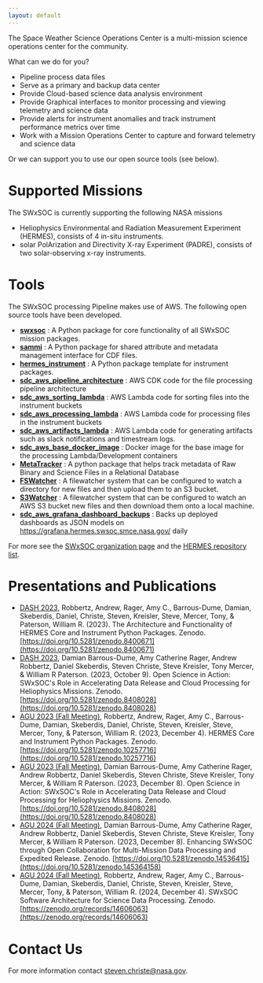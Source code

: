 ```yaml
---
layout: default
---
```


The Space Weather Science Operations Center is a multi-mission science operations center for the community.

What can we do for you?

* Pipeline process data files
* Serve as a primary and backup data center
* Provide Cloud-based science data analysis environment
* Provide Graphical interfaces to monitor processing and viewing telemetry and science data
* Provide alerts for instrument anomalies and track instrument performance metrics over time
* Work with a Mission Operations Center to capture and forward telemetry and science data

Or we can support you to use our open source tools (see below).

# Supported Missions

The SWxSOC is currently supporting the following NASA missions

* Heliophysics Environmental and Radiation Measurement Experiment (HERMES), consists of 4 in-situ instruments.
* solar PolArization and Directivity X-ray Experiment (PADRE), consists of two solar-observing x-ray instruments.

# Tools

The SWxSOC processing Pipeline makes use of AWS. The following open source tools have been developed.
* **[swxsoc](https://github.com/swxsoc/swxsoc)** : A Python package  for core functionality of all SWxSOC mission packages.
* **[sammi](https://github.com/swxsoc/sammi)** : A Python package for shared attribute and metadata management interface for CDF files.
* **[hermes_instrument](https://github.com/HERMES-SOC/hermes_instrument)** : A Python package template for instrument packages.
* **[sdc_aws_pipeline_architecture](https://github.com/HERMES-SOC/sdc_aws_pipeline_architecture)** : AWS CDK code for the file processing pipeline architecture
* **[sdc_aws_sorting_lambda](https://github.com/HERMES-SOC/sdc_aws_sorting_lambda)** : AWS Lambda code for sorting files into the instrument buckets
* **[sdc_aws_processing_lambda](https://github.com/HERMES-SOC/sdc_aws_processing_lambda)** : AWS Lambda code for processing files in the instrument buckets
* **[sdc_aws_artifacts_lambda](https://github.com/HERMES-SOC/sdc_aws_artifacts_lambda)** : AWS Lambda code for generating artifacts such as slack notifications and timestream logs.
* **[sdc_aws_base_docker_image](https://github.com/HERMES-SOC/sdc_aws_base_docker_image)** : Docker image for the base image for the processing Lambda/Development containers
* **[MetaTracker](https://github.com/HERMES-SOC/MetaTracker)** :  A python package that helps track metadata of Raw Binary and Science Files in a Relational Database
* **[FSWatcher](https://github.com/HERMES-SOC/sdc_aws_fswatcher)** : A filewatcher system that can be configured to watch a directory for new files and then upload them to an S3 bucket.
* **[S3Watcher](https://github.com/HERMES-SOC/sdc_aws_s3watcher)** : A filewatcher system that can be configured to watch an AWS S3 bucket new files and then download them onto a local machine.
* **[sdc_aws_grafana_dashboard_backups](https://github.com/HERMES-SOC/sdc_aws_grafana_dashboard_backups)** : Backs up deployed dashboards as JSON models on https://grafana.hermes.swsoc.smce.nasa.gov/ daily

For more see the [SWxSOC organization page](https://github.com/swxsoc) and the [HERMES repository list](https://github.com/HERMES-SOC/).

# Presentations and Publications
* [DASH 2023](https://dash.heliophysics.net), Robbertz, Andrew, Rager, Amy C., Barrous-Dume, Damian, Skeberdis, Daniel, Christe, Steven, Kreisler, Steve, Mercer, Tony, & Paterson, William R. (2023). The Architecture and Functionality of HERMES Core and Instrument Python Packages. Zenodo. [https://doi.org/10.5281/zenodo.8400671](https://doi.org/10.5281/zenodo.8400671)
* [DASH 2023](https://dash.heliophysics.net), Damian Barrous-Dume, Amy Catherine Rager, Andrew Robbertz, Daniel Skeberdis, Steven Christe, Steve Kreisler, Tony Mercer, & William R Paterson. (2023, October 9). Open Science in Action: SWxSOC's Role in Accelerating Data Release and Cloud Processing for Heliophysics Missions. Zenodo. [https://doi.org/10.5281/zenodo.8408028](https://doi.org/10.5281/zenodo.8408028)
* [AGU 2023 (Fall Meeting)](https://agu.confex.com/agu/fm23/meetingapp.cgi/Paper/1401056), Robbertz, Andrew, Rager, Amy C., Barrous-Dume, Damian, Skeberdis, Daniel, Christe, Steven, Kreisler, Steve, Mercer, Tony, & Paterson, William R. (2023, December 4). HERMES Core and Instrument Python Packages. Zenodo. [https://doi.org/10.5281/zenodo.10257716](https://doi.org/10.5281/zenodo.10257716)
* [AGU 2023 (Fall Meeting)](https://agu.confex.com/agu/fm23/meetingapp.cgi/Paper/1355329), Damian Barrous-Dume, Amy Catherine Rager, Andrew Robbertz, Daniel Skeberdis, Steven Christe, Steve Kreisler, Tony Mercer, & William R Paterson. (2023, December 8). Open Science in Action: SWxSOC's Role in Accelerating Data Release and Cloud Processing for Heliophysics Missions. Zenodo. [https://doi.org/10.5281/zenodo.8408028](https://doi.org/10.5281/zenodo.8408028)
* [AGU 2024 (Fall Meeting)](https://agu.confex.com/agu/agu24/meetingapp.cgi/Paper/1623653), Damian Barrous-Dume, Amy Catherine Rager, Andrew Robbertz, Daniel Skeberdis, Steven Christe, Steve Kreisler, Tony Mercer, & William R Paterson. (2023, December 8). Enhancing SWxSOC through Open Collaboration for Multi-Mission Data Processing and Expedited Release. Zenodo. [https://doi.org/10.5281/zenodo.14536415](https://doi.org/10.5281/zenodo.145364158)
* [AGU 2024 (Fall Meeting)](https://agu.confex.com/agu/agu24/meetingapp.cgi/Paper/1569918), Robbertz, Andrew, Rager, Amy C., Barrous-Dume, Damian, Skeberdis, Daniel, Christe, Steven, Kreisler, Steve, Mercer, Tony, & Paterson, William R. (2024, December 4). SWxSOC Software Architecture for Science Data Processing. Zenodo. [https://zenodo.org/records/14606063](https://zenodo.org/records/14606063)

# Contact Us
For more information contact [steven.christe@nasa.gov](mailto:steven.christe@nasa.gov).
